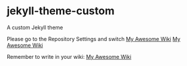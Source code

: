# jekyll-theme-custom
A custom Jekyll theme

Please go to the Repository Settings and switch
[My Awesome Wiki](../../../settings#options_bucket)
[My Awesome Wiki](../../../settings#pages-cname-field)

Remember to write in your wiki: [My Awesome Wiki](../../wiki)


